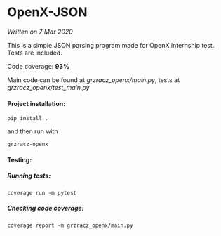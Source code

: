 # OpenX-JSON

*Written on 7 Mar 2020*

This is a simple JSON parsing program made for OpenX internship test.
Tests are included. 

Code coverage: **93%**

Main code can be found at *grzracz_openx/main.py*, tests at *grzracz_openx/test_main.py*

#### Project installation:

```
pip install .
```
and then run with
```
grzracz-openx
```

#### Testing:
##### Running tests:
```
coverage run -m pytest
```

##### Checking code coverage:
```
coverage report -m grzracz_openx/main.py
```
